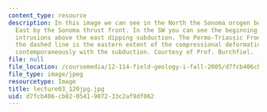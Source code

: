 ```yaml
---
content_type: resource
description: In this image we can see in the North the Sonoma orogen bounded on the
  East by the Sonoma thrust front. In the SW you can see the beginning of the arc
  intrusions above the east dipping subduction. The Permo-Triassic Front shown by
  the dashed line is the eastern extent of the compressional deformation occurring
  contemporaneously with the subduction. Courtesy of Prof. Burchfiel.
file: null
file_location: /coursemedia/12-114-field-geology-i-fall-2005/d7fcb406cb820541907233c2af9df062_lecture03_120jpg.jpg
file_type: image/jpeg
resourcetype: Image
title: lecture03_120jpg.jpg
uid: d7fcb406-cb82-0541-9072-33c2af9df062
---
```

